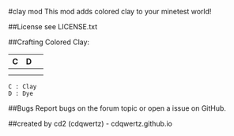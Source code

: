 #clay mod
This mod adds colored clay to your minetest world!

##License
see LICENSE.txt

##Crafting
Colored Clay:

| C | D |   |
|---|---|---|
|   |   |   |
|   |   |   |

	C : Clay
	D : Dye

##Bugs
Report bugs on the forum topic or open a issue on GitHub.

##created by
cd2 (cdqwertz) - cdqwertz.github.io
